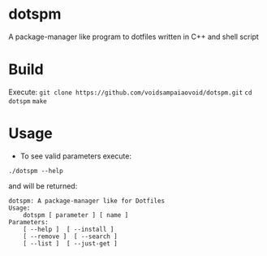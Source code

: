 # dotspm
A package-manager like program to dotfiles written in C++ and shell script 

# Build

Execute:
```git clone https://github.com/voidsampaiaovoid/dotspm.git```
```cd dotspm```
```make```

# Usage

* To see valid parameters execute:

```./dotspm --help```

and will be returned:

```
dotspm: A package-manager like for Dotfiles
Usage:
	dotspm [ parameter ] [ name ]
Parameters:
	[ --help ]  [ --install ]
	[ --remove ]  [ --search ]
	[ --list ]  [ --just-get ]
```
